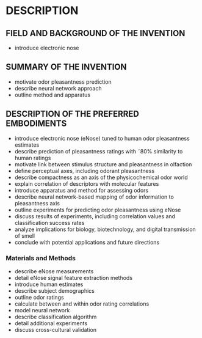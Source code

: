 # DESCRIPTION

## FIELD AND BACKGROUND OF THE INVENTION

- introduce electronic nose

## SUMMARY OF THE INVENTION

- motivate odor pleasantness prediction
- describe neural network approach
- outline method and apparatus

## DESCRIPTION OF THE PREFERRED EMBODIMENTS

- introduce electronic nose (eNose) tuned to human odor pleasantness estimates
- describe prediction of pleasantness ratings with ˜80% similarity to human ratings
- motivate link between stimulus structure and pleasantness in olfaction
- define perceptual axes, including odorant pleasantness
- describe compactness as an axis of the physicochemical odor world
- explain correlation of descriptors with molecular features
- introduce apparatus and method for assessing odors
- describe neural network-based mapping of odor information to pleasantness axis
- outline experiments for predicting odor pleasantness using eNose
- discuss results of experiments, including correlation values and classification success rates
- analyze implications for biology, biotechnology, and digital transmission of smell
- conclude with potential applications and future directions

### Materials and Methods

- describe eNose measurements
- detail eNose signal feature extraction methods
- introduce human estimates
- describe subject demographics
- outline odor ratings
- calculate between and within odor rating correlations
- model neural network
- describe classification algorithm
- detail additional experiments
- discuss cross-cultural validation

